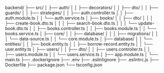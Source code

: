 backend/
├── src/
│   ├── auth/
│   │   ├── decorators/
│   │   ├── dto/
│   │   ├── guards/
│   │   ├── strategies/
│   │   ├── auth.controller.ts
│   │   ├── auth.module.ts
│   │   └── auth.service.ts
│   ├── books/
│   │   ├── dto/
│   │   │   ├── create-book.dto.ts
│   │   │   ├── search-book.dto.ts
│   │   │   └── update-book.dto.ts
│   │   ├── books.controller.ts
│   │   ├── books.module.ts
│   │   └── books.service.ts
│   ├── core/
│   │   ├── database/
│   │   │   ├── migrations/
│   │   │   └── data-source.ts
│   │   └── core.module.ts
│   ├── database/
│   │   └── entities/
│   │       ├── book.entity.ts
│   │       ├── borrow-record.entity.ts
│   │       └── user.entity.ts
│   ├── users/
│   │   ├── dto/
│   │   ├── users.controller.ts
│   │   ├── users.module.ts
│   │   └── users.service.ts
│   ├── app.module.ts
│   └── main.ts
├── .dockerignore
├── .env
├── .eslintignore
├── .eslintrc.js
├── Dockerfile
├── package.json
└── tsconfig.json